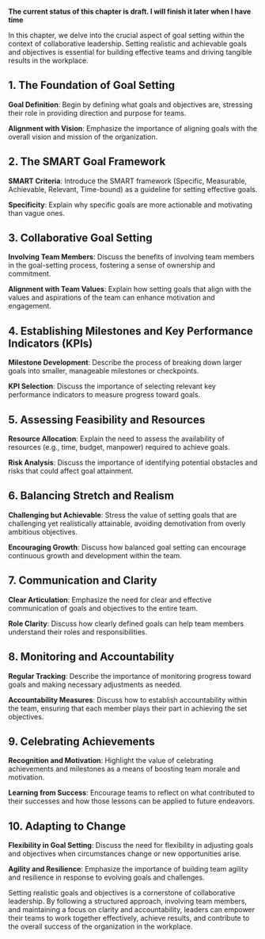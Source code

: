 **The current status of this chapter is draft. I will finish it later when I have time**

In this chapter, we delve into the crucial aspect of goal setting within the context of collaborative leadership. Setting realistic and achievable goals and objectives is essential for building effective teams and driving tangible results in the workplace.

**1. The Foundation of Goal Setting**
-------------------------------------

**Goal Definition**: Begin by defining what goals and objectives are, stressing their role in providing direction and purpose for teams.

**Alignment with Vision**: Emphasize the importance of aligning goals with the overall vision and mission of the organization.

**2. The SMART Goal Framework**
-------------------------------

**SMART Criteria**: Introduce the SMART framework (Specific, Measurable, Achievable, Relevant, Time-bound) as a guideline for setting effective goals.

**Specificity**: Explain why specific goals are more actionable and motivating than vague ones.

**3. Collaborative Goal Setting**
---------------------------------

**Involving Team Members**: Discuss the benefits of involving team members in the goal-setting process, fostering a sense of ownership and commitment.

**Alignment with Team Values**: Explain how setting goals that align with the values and aspirations of the team can enhance motivation and engagement.

**4. Establishing Milestones and Key Performance Indicators (KPIs)**
--------------------------------------------------------------------

**Milestone Development**: Describe the process of breaking down larger goals into smaller, manageable milestones or checkpoints.

**KPI Selection**: Discuss the importance of selecting relevant key performance indicators to measure progress toward goals.

**5. Assessing Feasibility and Resources**
------------------------------------------

**Resource Allocation**: Explain the need to assess the availability of resources (e.g., time, budget, manpower) required to achieve goals.

**Risk Analysis**: Discuss the importance of identifying potential obstacles and risks that could affect goal attainment.

**6. Balancing Stretch and Realism**
------------------------------------

**Challenging but Achievable**: Stress the value of setting goals that are challenging yet realistically attainable, avoiding demotivation from overly ambitious objectives.

**Encouraging Growth**: Discuss how balanced goal setting can encourage continuous growth and development within the team.

**7. Communication and Clarity**
--------------------------------

**Clear Articulation**: Emphasize the need for clear and effective communication of goals and objectives to the entire team.

**Role Clarity**: Discuss how clearly defined goals can help team members understand their roles and responsibilities.

**8. Monitoring and Accountability**
------------------------------------

**Regular Tracking**: Describe the importance of monitoring progress toward goals and making necessary adjustments as needed.

**Accountability Measures**: Discuss how to establish accountability within the team, ensuring that each member plays their part in achieving the set objectives.

**9. Celebrating Achievements**
-------------------------------

**Recognition and Motivation**: Highlight the value of celebrating achievements and milestones as a means of boosting team morale and motivation.

**Learning from Success**: Encourage teams to reflect on what contributed to their successes and how those lessons can be applied to future endeavors.

**10. Adapting to Change**
--------------------------

**Flexibility in Goal Setting**: Discuss the need for flexibility in adjusting goals and objectives when circumstances change or new opportunities arise.

**Agility and Resilience**: Emphasize the importance of building team agility and resilience in response to evolving goals and challenges.

Setting realistic goals and objectives is a cornerstone of collaborative leadership. By following a structured approach, involving team members, and maintaining a focus on clarity and accountability, leaders can empower their teams to work together effectively, achieve results, and contribute to the overall success of the organization in the workplace.
